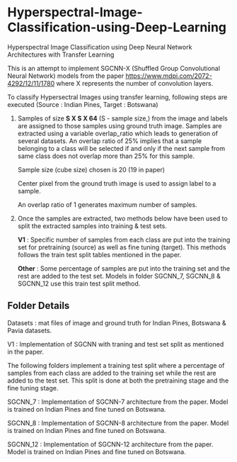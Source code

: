 # Hyperspectral-Image-Classification-using-Deep-Learning
Hyperspectral Image Classification using Deep Neural Network Architectures with Transfer Learning

This is an attempt to implement SGCNN-X (Shuffled Group Convolutional Neural Network) models from the paper https://www.mdpi.com/2072-4292/12/11/1780 where X represents the number of convolution layers. 

To classify Hypersectral Images using transfer learning, following steps are executed
(Source : Indian Pines, Target : Botswana)

1. Samples of size **S X S X 64** (S - sample size,) from the image and labels are assigned to those samples using ground truth image. Samples are extracted using a 
   variable overlap_ratio which leads to generation of several datasets. An overlap ratio of 25% implies that a sample belonging to a class will be selected if and 
   only if the next sample from same class does not overlap more than 25% for this sample.
   
   Sample size (cube size) chosen is 20 (19 in paper)
   
   Center pixel from the ground truth image is used to assign label to a sample.
   
   An overlap ratio of 1 generates maximum number of samples.

2. Once the samples are extracted, two methods below have been used to split the extracted samples into training & test sets.
   
   **V1** : Specific number of samples from each class are put into the training set for pretraining (source) as well as fine tuning (target). 
            This methods follows the train test split tables mentioned in the paper.
        
   **Other** : Some percentage of samples are put into the training set and the rest are added to the test set.
               Models in folder SGCNN_7, SGCNN_8 & SGCNN_12 use this train test split method.
   
## Folder Details

Datasets : mat files of image and ground truth for Indian Pines, Botswana & Pavia datasets.

V1 : Implementation of SGCNN with traning and test set split as mentioned in the paper.

The following folders implement a training test split where a percentage of samples from each class are added to the training set while the rest are
added to the test set. This split is done at both the pretraining stage and the fine tuning stage.

SGCNN_7 : Implementation of SGCNN-7 architecture from the paper. Model is trained on Indian Pines and fine tuned on Botswana.

SGCNN_8 : Implementation of SGCNN-8 architecture from the paper. Model is trained on Indian Pines and fine tuned on Botswana.

SGCNN_12 : Implementation of SGCNN-12 architecture from the paper. Model is trained on Indian Pines and fine tuned on Botswana.
